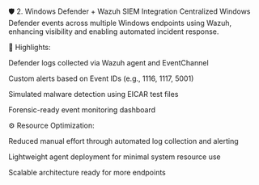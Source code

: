 🛡️ 2. Windows Defender + Wazuh SIEM Integration
Centralized Windows Defender events across multiple Windows endpoints using Wazuh, enhancing visibility and enabling automated incident response.

🔧 Highlights:

Defender logs collected via Wazuh agent and EventChannel

Custom alerts based on Event IDs (e.g., 1116, 1117, 5001)

Simulated malware detection using EICAR test files

Forensic-ready event monitoring dashboard

⚙️ Resource Optimization:

Reduced manual effort through automated log collection and alerting

Lightweight agent deployment for minimal system resource use

Scalable architecture ready for more endpoints
